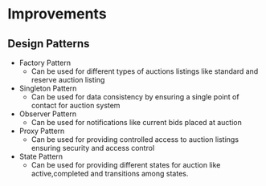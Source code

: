 # Improvements

## Design Patterns

- Factory Pattern
  - Can be used for different types of auctions listings like standard and reserve auction listing
- Singleton Pattern
  - Can be used for data consistency by ensuring a single point of contact for auction system
- Observer Pattern
  - Can be used for notifications like current bids placed at auction 
- Proxy Pattern
  - Can be used for providing controlled access to auction listings ensuring security and access control
- State Pattern
  - Can be used for providing different states for auction like active,completed and transitions among states.
